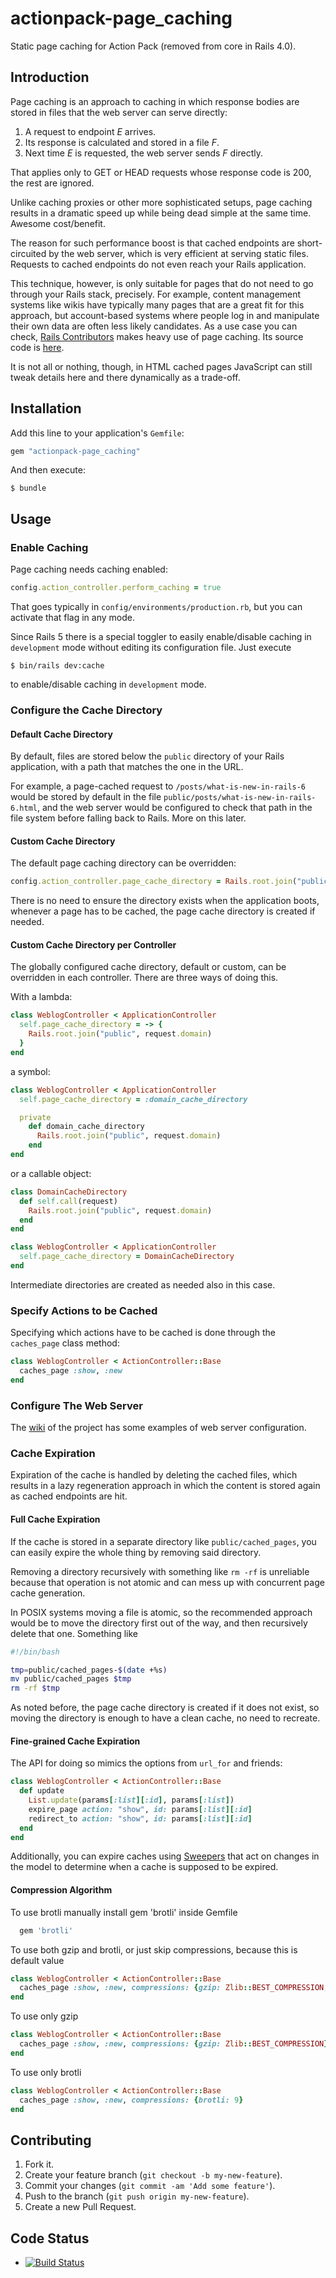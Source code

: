 # actionpack-page_caching

Static page caching for Action Pack (removed from core in Rails 4.0).

## Introduction

Page caching is an approach to caching in which response bodies are stored in
files that the web server can serve directly:

1. A request to endpoint _E_ arrives.
2. Its response is calculated and stored in a file _F_.
3. Next time _E_ is requested, the web server sends _F_ directly.

That applies only to GET or HEAD requests whose response code is 200, the rest
are ignored.

Unlike caching proxies or other more sophisticated setups, page caching results
in a dramatic speed up while being dead simple at the same time. Awesome
cost/benefit.

The reason for such performance boost is that cached endpoints are
short-circuited by the web server, which is very efficient at serving static
files. Requests to cached endpoints do not even reach your Rails application.

This technique, however, is only suitable for pages that do not need to go
through your Rails stack, precisely. For example, content management systems
like wikis have typically many pages that are a great fit for this approach, but
account-based systems where people log in and manipulate their own data are
often less likely candidates. As a use case you can check, [Rails
Contributors](https://contributors.rubyonrails.org/) makes heavy use of page
caching. Its source code is [here](https://github.com/rails/rails-contributors).

It is not all or nothing, though, in HTML cached pages JavaScript can still
tweak details here and there dynamically as a trade-off.

## Installation

Add this line to your application's `Gemfile`:

``` ruby
gem "actionpack-page_caching"
```

And then execute:

```
$ bundle
```

## Usage

### Enable Caching

Page caching needs caching enabled:

```ruby
config.action_controller.perform_caching = true
```

That goes typically in `config/environments/production.rb`, but you can activate
that flag in any mode.

Since Rails 5 there is a special toggler to easily enable/disable caching in
`development` mode without editing its configuration file. Just execute

```
$ bin/rails dev:cache
```

to enable/disable caching in `development` mode.

### Configure the Cache Directory

#### Default Cache Directory

By default, files are stored below the `public` directory of your Rails
application, with a path that matches the one in the URL.

For example, a page-cached request to `/posts/what-is-new-in-rails-6` would be
stored by default in the file `public/posts/what-is-new-in-rails-6.html`, and
the web server would be configured to check that path in the file system before
falling back to Rails. More on this later.

#### Custom Cache Directory

The default page caching directory can be overridden:

``` ruby
config.action_controller.page_cache_directory = Rails.root.join("public", "cached_pages")
```

There is no need to ensure the directory exists when the application boots,
whenever a page has to be cached, the page cache directory is created if needed.

#### Custom Cache Directory per Controller

The globally configured cache directory, default or custom, can be overridden in
each controller. There are three ways of doing this.

With a lambda:

``` ruby
class WeblogController < ApplicationController
  self.page_cache_directory = -> {
    Rails.root.join("public", request.domain)
  }
end
```

a symbol:

``` ruby
class WeblogController < ApplicationController
  self.page_cache_directory = :domain_cache_directory

  private
    def domain_cache_directory
      Rails.root.join("public", request.domain)
    end
end
```

or a callable object:

``` ruby
class DomainCacheDirectory
  def self.call(request)
    Rails.root.join("public", request.domain)
  end
end

class WeblogController < ApplicationController
  self.page_cache_directory = DomainCacheDirectory
end
```

Intermediate directories are created as needed also in this case.

### Specify Actions to be Cached

Specifying which actions have to be cached is done through the `caches_page` class method:

``` ruby
class WeblogController < ActionController::Base
  caches_page :show, :new
end
```

### Configure The Web Server

The [wiki](https://github.com/rails/actionpack-page_caching/wiki) of the project
has some examples of web server configuration.

### Cache Expiration

Expiration of the cache is handled by deleting the cached files, which results
in a lazy regeneration approach in which the content is stored again as cached
endpoints are hit.

#### Full Cache Expiration

If the cache is stored in a separate directory like `public/cached_pages`, you
can easily expire the whole thing by removing said directory.

Removing a directory recursively with something like `rm -rf` is unreliable
because that operation is not atomic and can mess up with concurrent page cache
generation.

In POSIX systems moving a file is atomic, so the recommended approach would be
to move the directory first out of the way, and then recursively delete that
one. Something like

```bash
#!/bin/bash

tmp=public/cached_pages-$(date +%s)
mv public/cached_pages $tmp
rm -rf $tmp
```

As noted before, the page cache directory is created if it does not exist, so
moving the directory is enough to have a clean cache, no need to recreate.

#### Fine-grained Cache Expiration

The API for doing so mimics the options from `url_for` and friends:

``` ruby
class WeblogController < ActionController::Base
  def update
    List.update(params[:list][:id], params[:list])
    expire_page action: "show", id: params[:list][:id]
    redirect_to action: "show", id: params[:list][:id]
  end
end
```

Additionally, you can expire caches using
[Sweepers](https://github.com/rails/rails-observers#action-controller-sweeper)
that act on changes in the model to determine when a cache is supposed to be
expired.

#### Compression Algorithm

To use brotli manually install gem 'brotli' inside Gemfile
``` ruby
  gem 'brotli'
```

To use both gzip and brotli, or just skip compressions, because this is default value

``` ruby
class WeblogController < ActionController::Base
  caches_page :show, :new, compressions: {gzip: Zlib::BEST_COMPRESSION, brotli: 9}
end
```

To use only gzip

``` ruby
class WeblogController < ActionController::Base
  caches_page :show, :new, compressions: {gzip: Zlib::BEST_COMPRESSION}
end
```

To use only brotli

``` ruby
class WeblogController < ActionController::Base
  caches_page :show, :new, compressions: {brotli: 9}
end
```

Contributing
------------

1. Fork it.
2. Create your feature branch (`git checkout -b my-new-feature`).
3. Commit your changes (`git commit -am 'Add some feature'`).
4. Push to the branch (`git push origin my-new-feature`).
5. Create a new Pull Request.

Code Status
-----------

* [![Build Status](https://travis-ci.org/rails/actionpack-page_caching.svg?branch=master)](https://travis-ci.org/rails/actionpack-page_caching)
